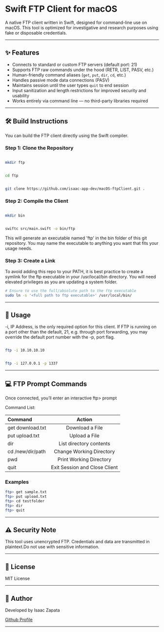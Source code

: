 # Swift FTP Client for macOS

A native FTP client written in Swift, designed for command-line use on macOS. This tool is optimized for investigative and research purposes using fake or disposable credentials.

---

## ✨ Features

- Connects to standard or custom FTP servers (default port: 21)
- Supports FTP raw commands under the hood (RETR, LIST, PASV, etc.)
- Human-friendly command aliases (`get`, `put`, `dir`, `cd`, etc.)
- Handles passive mode data connections (PASV)
- Maintains session until the user types `quit` to end session
- Input sanitization and length restrictions for improved security and usability
- Works entirely via command line — no third-party libraries required

---

## 🛠️ Build Instructions

You can build the FTP client directly using the Swift compiler.

### Step 1: Clone the Repository

```zsh

mkdir ftp

```

```zsh

cd ftp

```

```zsh

git clone https://github.com/isaac-app-dev/macOS-ftpClient.git .

```

### Step 2: Compile the Client

```zsh

mkdir bin

```

```zsh

swiftc src/main.swift -o bin/ftp

```

This will generate an executable named 'ftp' in the bin folder of this git repository. You may name the executable to anything you want that fits your usage needs.

### Step 3: Create a Link

To avoid adding this repo to your PATH, it is best practice to create a symlink for the ftp executable in your /usr/local/bin directory. You will need elevated privileges as you are updating a system folder.

```zsh
# Ensure to use the full/absolute path to the ftp executable
sudo ln -s '<full path to ftp executable>' /usr/local/bin/

```

---

## 🚀 Usage

-i, IP Address, is the only required option for this client. If FTP is running on a port other than the default, 21, e.g. through port forwarding, you may override the default port number with the -p, port flag.

```zsh

ftp -i 10.10.10.10

```

```zsh

ftp -i 127.0.0.1 -p 1337

```

---

## 💻 FTP Prompt Commands

Once connected, you’ll enter an interactive ftp> prompt

Command List:

| Command | Action |
|:-----------|:------------:|
| get download.txt    |   Download a File    |
| put upload.txt    |   Upload a File    |
| dir   |   List directory contents   |
| cd /new/dir/path   |   Change Working Directory   |
| pwd   |   Print Working Directory    |
| quit   |   Exit Session and Close Client   |


### Examples

```zsh
ftp> get sample.txt
ftp> put upload.txt
ftp> cd testfolder
ftp> dir
ftp> quit
```


---

## ⚠️ Security Note

This tool uses unencrypted FTP. Credentials and data are transmitted in plaintext.Do not use with sensitive information.

---

## 📄 License

MIT License

---

## 👤 Author

Developed by Isaac Zapata

[Github Profile](https://github.com/isaac-app-dev)

---
